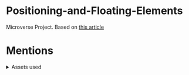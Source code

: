 # Positioning-and-Floating-Elements
Microverse Project. Based on [this article](https://www.nytimes.com/2014/03/18/science/space/detection-of-waves-in-space-buttresses-landmark-theory-of-big-bang.html)


# Mentions

 <details>
  <summary>Assets used</summary>
  <ul>
    <li>* Some icons by Google from www.flaticon.com </li>
  </ul>
  <p> Each asset belog to each author(s).</p>
</details> 